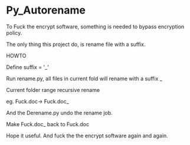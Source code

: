 # Py_Autorename
To Fuck the encrypt software, something is needed to bypass encryption policy.

The only thing this project do, is rename file with a suffix.

HOWTO

Define suffix = '_' 

Run rename.py, all files in current fold will rename with a suffix _

Current folder range recursive rename

eg. Fuck.doc-> Fuck.doc_

And the Derename.py undo the rename job.

Make Fuck.doc_ back to Fuck.doc

Hope it useful. And fuck the the encrypt software again and again.

